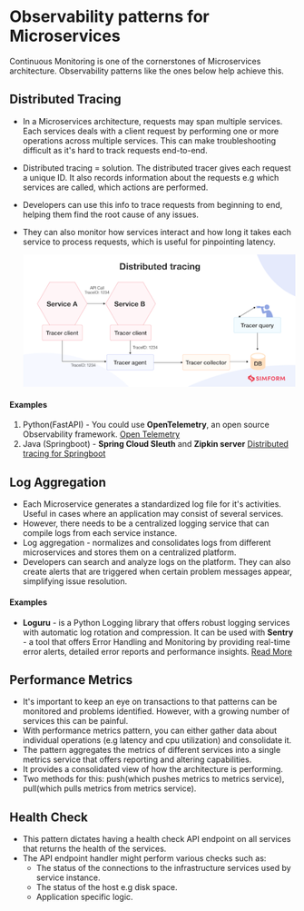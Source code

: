 # Observability patterns for Microservices
Continuous Monitoring is one of the cornerstones of Microservices architecture. Observability patterns like the ones below help achieve this.

## Distributed Tracing
- In a Microservices architecture, requests may span multiple services. Each services deals with a client request by performing one or more operations across multiple services. This can make troubleshooting difficult as it's hard to track requests end-to-end.
- Distributed tracing = solution. The distributed tracer gives each request a unique ID. It also records information about the requests e.g which services are called, which actions are performed.
- Developers can use this info to trace requests from beginning to end, helping them find the root cause of any issues. 
- They can also monitor how services interact and how long it takes each service to process requests, which is useful for pinpointing latency.

    ![Distributed Tracing](/images/Distributed%20tracing.webp)

#### Examples
1. Python(FastAPI) - You could use **OpenTelemetry**, an open source Observability framework. [Open Telemetry](https://uptrace.dev/get/instrument/opentelemetry-fastapi.html#what-is-opentelemetry)
2. Java (Springboot) - **Spring Cloud Sleuth** and **Zipkin server** [Distributed tracing for Springboot](https://microservices.io/patterns/observability/distributed-tracing.html)

## Log Aggregation
- Each Microservice generates a standardized log file for it's activities. Useful in cases where an application may consist of several services.
- However, there needs to be a centralized logging service that can compile logs from each service instance.
- Log aggregation - normalizes and consolidates logs from different microservices and stores them on a centralized platform.
- Developers can search and analyze logs on the platform. They can also create alerts that are triggered when certain problem messages appear, simplifying issue resolution.

#### Examples
- **Loguru** - is a Python Logging library that offers robust logging services with automatic log rotation and compression. It can be used with **Sentry** - a tool that offers Error Handling and Monitoring by providing real-time error alerts, detailed error reports and performance insights.     [Read More](https://marketsplash.com/fastapi-logging/)

## Performance Metrics
- It's important to keep an eye on transactions to that patterns can be monitored and problems identified. However, with a growing number of services this can be painful.
- With performance metrics pattern, you can either gather data about individual operations (e.g latency and cpu utilization) and consolidate it. 
- The pattern aggregates the metrics of different services into a single metrics service that offers reporting and altering capabilities.
- It provides a consolidated view of how the architecture is performing.
- Two methods for this: push(which pushes metrics to metrics service), pull(which pulls metrics from metrics service). 

## Health Check
- This pattern dictates having a health check API endpoint on all services that returns the health of the services.
- The API endpoint handler might perform various checks such as:
    - The status of the connections to the infrastructure services used by service instance.
    - The status of the host e.g disk space.
    - Application specific logic.

    
